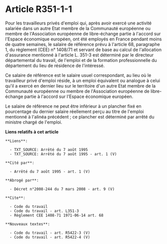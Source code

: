 # Article R351-1-1

Pour les travailleurs privés d'emploi qui, après avoir exercé une activité salariée dans un autre Etat membre de la
Communauté européenne ou membre de l'Association européenne de libre-échange partie à l'accord sur l'Espace économique
européen, ont été employés en France pendant moins de quatre semaines, le salaire de référence prévu à l'article 68,
paragraphe 1, du règlement (CEE) n° 1408/71 et servant de base au calcul de l'allocation d'assurance mentionné à l'article L.
351-3 est déterminé par le directeur départemental du travail, de l'emploi et de la formation professionnelle du département
du lieu de résidence de l'intéressé.

Ce salaire de référence est le salaire usuel correspondant, au lieu où le travailleur privé d'emploi réside, à un emploi
équivalent ou analogue à celui qu'il a exercé en dernier lieu sur le territoire d'un autre Etat membre de la Communauté
européenne ou membre de l'Association européenne de libre-échange partie à l'accord sur l'Espace économique européen.

Le salaire de référence ne peut être inférieur à un plancher fixé en pourcentage du dernier salaire réellement perçu au titre
de l'emploi mentionné à l'alinéa précédent ; ce plancher est déterminé par arrêté du ministre chargé de l'emploi.

**Liens relatifs à cet article**

	**Liens**:

	  - TXT_SOURCE: Arrêté du 7 août 1995
	  - TXT_SOURCE: Arrêté du 7 août 1995 - art. 1 (V)

	**Cité par**:

	  - Arrêté du 7 août 1995 - art. 1 (V)

	**Abrogé par**:

	  - Décret n°2008-244 du 7 mars 2008 - art. 9 (V)

	**Cite**:

	  - Code du travail
	  - Code du travail - art. L351-3
	  - Règlement CEE 1408-71 1971-06-14 art. 68

	**Nouveaux textes**:

	  - Code du travail - art. R5422-3 (V)
	  - Code du travail - art. R5422-4 (V)
